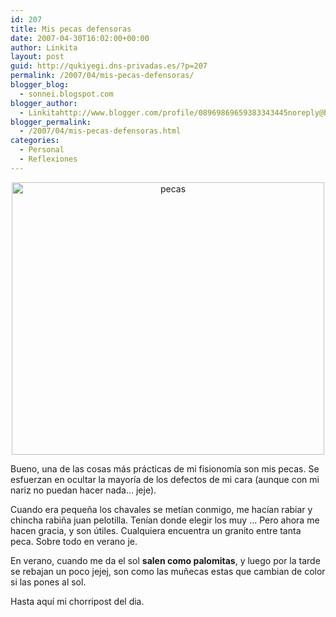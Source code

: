 ```yaml
---
id: 207
title: Mis pecas defensoras
date: 2007-04-30T16:02:00+00:00
author: Linkita
layout: post
guid: http://qukiyegi.dns-privadas.es/?p=207
permalink: /2007/04/mis-pecas-defensoras/
blogger_blog:
  - sonnei.blogspot.com
blogger_author:
  - Linkitahttp://www.blogger.com/profile/08969869659383343445noreply@blogger.com
blogger_permalink:
  - /2007/04/mis-pecas-defensoras.html
categories:
  - Personal
  - Reflexiones
---
```

<div style="text-align: center;">
  <a href="http://www.flickr.com/photos/linkita/478544970/"><img src="http://farm1.static.flickr.com/216/478544970_3a77719680.jpg" alt="pecas" height="436" width="500" /></a>
</div>

Bueno, una de las cosas más prácticas de mi fisionomía son mis pecas. Se esfuerzan en ocultar la mayoría de los defectos de mi cara (aunque con mi nariz no puedan hacer nada&#8230; jeje).

Cuando era pequeña los chavales se metían conmigo, me hacían rabiar y chincha rabiña juan pelotilla. Tenían donde elegir los muy &#8230; Pero ahora me hacen gracia, y son útiles. Cualquiera encuentra un granito entre tanta peca. Sobre todo en verano je.

En verano, cuando me da el sol <span style="font-weight: bold;">salen como palomitas</span>, y luego por la tarde se rebajan un poco jejej, son como las muñecas estas que cambian de color si las pones al sol.

Hasta aquí mi chorripost del dia.